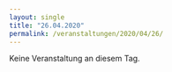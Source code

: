 ```yaml
---
layout: single
title: "26.04.2020"
permalink: /veranstaltungen/2020/04/26/
---
```


Keine Veranstaltung an diesem Tag.
